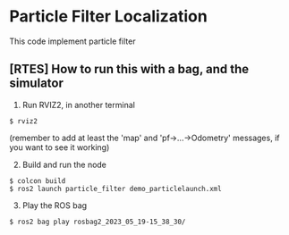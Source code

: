 # Particle Filter Localization

This code implement particle filter


## [RTES] How to run this with a bag, and the simulator

1. Run RVIZ2, in another terminal
```
$ rviz2
```
(remember to add at least the 'map' and 'pf->...->Odometry' messages, if you want to see it working)

2. Build and run the node
```
$ colcon build
$ ros2 launch particle_filter demo_particlelaunch.xml
```

3. Play the ROS bag
```
$ ros2 bag play rosbag2_2023_05_19-15_38_30/
```